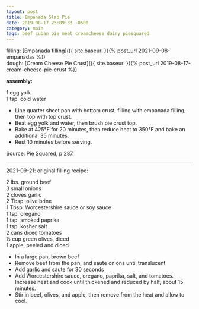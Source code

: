 ```yaml
---
layout: post
title: Empanada Slab Pie
date: 2019-08-17 23:09:33 -0500
category: main
tags: beef cuban pie meat creamcheese dairy piesquared
---
```


filling: [Empanada filling]({{ site.baseurl }}{% post_url 2021-09-08-empanadas %})  
dough: [Cream Cheese Pie Crust]({{ site.baseurl }}{% post_url 2019-08-17-cream-cheese-pie-crust %})

**assembly:**

1 egg yolk  
1 tsp. cold water  
* Line quarter sheet pan with bottom crust, filling with empanada filling, then top with top crust.
* Beat egg yolk and water, then brush pie crust top.
* Bake at 425°F for 20 minutes, then reduce heat to 350°F and bake an additional 35 minutes.
* Rest 10 minutes before serving.

Source: Pie Squared, p 287.  

---

2021-09-21: original filling recipe:

2 lbs. ground beef  
3 small onions  
2 cloves garlic  
2 Tbsp. olive brine  
1 Tbsp. Worcestershire sauce or soy sauce  
1 tsp. oregano  
1 tsp. smoked paprika  
1 tsp. kosher salt  
2 cans diced tomatoes  
½ cup green olives, diced  
1 apple, peeled and diced  
* In a large pan, brown beef
* Remove beef from the pan, and saute onions until translucent
* Add garlic and saute for 30 seconds
* Add Worcestershire sauce, oregano, paprika, salt, and tomatoes.  Increase heat and cook until thickened and reduced by half, about 15 minutes.
* Stir in beef, olives, and apple, then remove from the heat and allow to cool.

